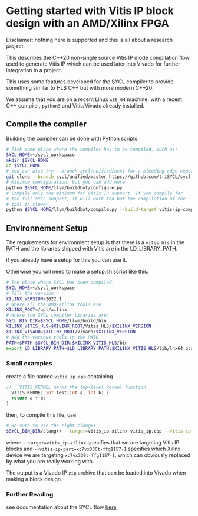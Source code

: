 Getting started with Vitis IP block design with an AMD/Xilinx FPGA
===================================================================================

Disclaimer: nothing here is supported and this is all about a research
project.

This describes the C++20 non-single source Vitis IP mode compilation
flow used to generate Vitis IP which can be used later into Vivado for
further integration in a project.

This uses some features developed for the SYCL compiler to provide
something similar to HLS C++ but with more modern C++20.

We assume that you are on a recent Linux `x86_64` machine. with a
recent C++ compiler, `python3` and Vitis/Vivado already installed.


## Compile the compiler

Building the compiler can be done with Python scripts:

```bash
# Pick some place where the compiler has to be compiled, such as:
SYCL_HOME=~/sycl_workspace
mkdir $SYCL_HOME
cd $SYCL_HOME
# You can also try --branch sycl/unified/next for a bleeding edge experience
git clone --branch sycl/unified/master https://github.com/triSYCL/sycl llvm
# Minimum configuration, but you can add more
python $SYCL_HOME/llvm/buildbot/configure.py
# Compile only the minimum for Vitis IP support. If you compile for
# the full SYCL support, it will work too but the compilation of the
# tool is slower.
python $SYCL_HOME/llvm/buildbot/compile.py --build-target vitis-ip-compiler
```


## Environnement Setup

The requirements for environment setup is that there is a `vitis_hls` in
the PATH and the libraries shipped with Vitis are in the
LD_LIBRARY_PATH.

if you already have a setup for this you can use it.

Otherwise you will need to make a setup.sh script like this:
```bash
# The place where SYCL has been compiled:
SYCL_HOME=~/sycl_workspace
# Fill the version
XILINX_VERSION=2022.1
# Where all the AMD/Xilinx tools are
XILINX_ROOT=/opt/xilinx
# Where the SYCL compiler binaries are:
SYCL_BIN_DIR=$SYCL_HOME/llvm/build/bin
XILINX_VITIS_HLS=$XILINX_ROOT/Vitis_HLS/$XILINX_VERSION
XILINX_VIVADO=$XILINX_ROOT/Vivado/$XILINX_VERSION
# Add the various tools in the PATH
PATH=$PATH:$SYCL_BIN_DIR:$XILINX_VITIS_HLS/bin
export LD_LIBRARY_PATH=$LD_LIBRARY_PATH:$XILINX_VITIS_HLS/lib/lnx64.o:$SYCL_HOME/llvm/build/lib
```


### Small examples

create a file named `vitis_ip.cpp` containing

```cpp
// __VITIS_KERNEL marks the top-level kernel function
__VITIS_KERNEL int test(int a, int b) {
  return a + b;
}
```

then, to compile this file, use

```bash
# Be sure to use the right clang++
$SYCL_BIN_DIR/clang++ --target=vitis_ip-xilinx vitis_ip.cpp --vitis-ip-part=xc7vx330t-ffg1157-1 -o adder.zip
```

where `--target=vitis_ip-xilinx` specifies that we are targeting Vitis
IP blocks and `--vitis-ip-part=xc7vx330t-ffg1157-1` specifies which
Xilinx device we are targeting `xc7vx330t-ffg1157-1`, which can
obviously replaced by what you are really working with.

The output is a Vivado IP `zip` archive that can be loaded into Vivado
when making a block design.


### Further Reading

see documentation about the SYCL flow [here](GettingStartedXilinxFPGA.md)
